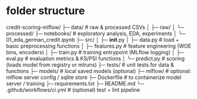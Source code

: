 # folder structure

credit-scoring-mlflow/
├─ data/                      # raw & processed CSVs 
│   ├─ raw/
│   └─ processed/
├─ notebooks/                 # exploratory analysis, EDA, experiments
│   └─ 01_eda_german_credit.ipynb
├─ src/
│   ├─ __init__.py
│   ├─ data.py                # load + basic preprocessing functions
│   ├─ features.py            # feature engineering (WOE bins, encoders)
│   ├─ train.py               # training entrypoint (MLflow logging)
│   ├─ eval.py                # evaluation metrics & KS/PSI functions
│   └─ predict.py             # scoring (loads model from registry or mlruns)
├─ tests/                     # unit tests for data & functions
├─ models/                    # local saved models (optional)
├─ mlflow/                    # optional: mlflow server config / sqlite store
├─ Dockerfile                 # to containerize model server / training
├─ requirements.txt
├─ README.md
└─ .github/workflows/ci.yml   # (optional) test + lint pipeline
